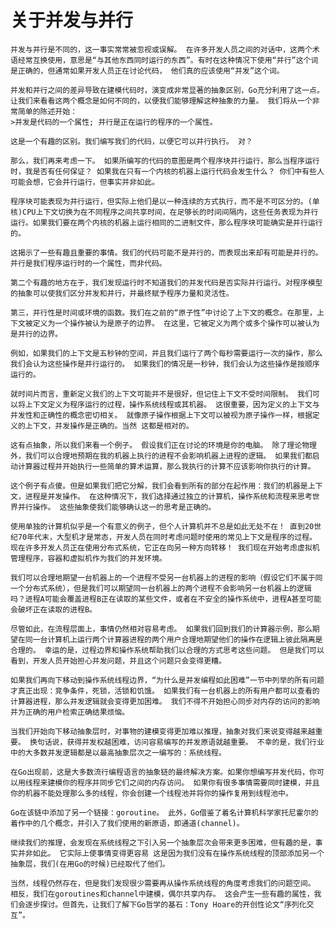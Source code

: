 # 关于并发与并行
    并发与并行是不同的，这一事实常常被忽视或误解。 在许多开发人员之间的对话中，这两个术语经常互换使用，意思是“与其他东西同时运行的东西”。有时在这种情况下使用“并行”这个词是正确的，但通常如果开发人员正在讨论代码， 他们真的应该使用“并发”这个词。

    并发和并行之间的差异导致在建模代码时，演变成非常显著的抽象区别，Go充分利用了这一点。 让我们来看看这两个概念是如何不同的，以便我们能够理解这种抽象的力量。 我们将从一个非常简单的陈述开始：
    >并发是代码的一个属性; 并行是正在运行的程序的一个属性。

    这是一个有趣的区别。我们编写我们的代码，以便它可以并行执行。 对？

    那么，我们再来考虑一下。 如果所编写的代码的意图是两个程序块并行运行，那么当程序运行时，我是否有任何保证？ 如果我在只有一个内核的机器上运行代码会发生什么？ 你们中有些人可能会想，它会并行运行，但事实并非如此。

    程序块可能表现为并行运行，但实际上他们是以一种连续的方式执行，而不是不可区分的。(单核)CPU上下文切换为在不同程序之间共享时间，在足够长的时间间隔内，这些任务表现为并行运行。如果我们要在两个内核的机器上运行相同的二进制文件，那么程序块可能确实是并行运行的。

    这揭示了一些有趣且重要的事情。我们的代码可能不是并行的，而表现出来却有可能是并行的。并行是我们程序运行时的一个属性，而非代码。

    第二个有趣的地方在于，我们发现运行时不知道我们的并发代码是否实际并行运行。对程序模型的抽象可以使我们区分并发和并行，并最终赋予程序力量和灵活性。

    第三，并行性是时间或环境的函数。我们在之前的“原子性”中讨论了上下文的概念。在那里，上下文被定义为一个操作被认为是原子的边界。 在这里，它被定义为两个或多个操作可以被认为是并行的边界。

    例如，如果我们的上下文是五秒钟的空间，并且我们运行了两个每秒需要运行一次的操作，那么我们会认为这些操作是并行运行的。 如果我们的情况是一秒钟，我们会认为这些操作是按顺序运行的。

    就时间片而言，重新定义我们的上下文可能并不是很好，但记住上下文不受时间限制。 我们可以将上下文定义为程序运行的过程，操作系统线程或其机器。 这很重要，因为定义的上下文与并发性和正确性的概念密切相关。 就像原子操作根据上下文可以被视为原子操作一样，根据定义的上下文，并发操作是正确的。当然 这都是相对的。

    这有点抽象，所以我们来看一个例子。 假设我们正在讨论的环境是你的电脑。 除了理论物理外，我们可以合理地预期在我的机器上执行的进程不会影响机器上进程的逻辑。 如果我们都启动计算器过程并开始执行一些简单的算术运算，那么我执行的计算不应该影响你执行的计算。

    这个例子有点傻。但是如果我们把它分解，我们会看到所有的部分在起作用：我们的机器是上下文，进程是并发操作。 在这种情况下，我们选择通过独立的计算机，操作系统和流程来思考世界并行操作。 这些抽象使我们能够确认这一的思考是正确的。

    使用单独的计算机似乎是一个有意义的例子，但个人计算机并不总是如此无处不在！ 直到20世纪70年代末，大型机才是常态，开发人员在同时考虑问题时使用的常见上下文是程序的过程。
    现在许多开发人员正在使用分布式系统，它正在向另一种方向转移！ 我们现在开始考虑虚拟机管理程序，容器和虚拟机作为我们的并发环境。

    我们可以合理地期望一台机器上的一个进程不受另一台机器上的进程的影响（假设它们不属于同一个分布式系统），但是我们可以期望同一台机器上的两个进程不会影响另一台机器上的逻辑吗？进程A可能会覆盖进程B正在读取的某些文件，或者在不安全的操作系统中，进程A甚至可能会破坏正在读取的进程B。

    尽管如此，在流程层面上，事情仍然相对容易考虑。 如果我们回到我们的计算器示例，那么期望在同一台计算机上运行两个计算器进程的两个用户合理地期望他们的操作在逻辑上彼此隔离是合理的。 幸运的是，过程边界和操作系统帮助我们以合理的方式思考这些问题。 但是我们可以看到，开发人员开始担心并发问题，并且这个问题只会变得更糟。

    如果我们再向下移动到操作系统线程边界，“为什么是并发编程如此困难”一节中列举的所有问题才真正出现：竞争条件，死锁，活锁和饥饿。 如果我们有一台机器上的所有用户都可以查看的计算器进程，那么并发逻辑就会变得更加困难。 我们不得不开始担心同步对内存的访问的影响并为正确的用户检索正确结果烦恼。

    当我们开始向下移动抽象层时，对事物的建模变得更加难以推理，抽象对我们来说变得越来越重要。 换句话说，获得并发权越困难，访问容易编写的并发原语就越重要。 不幸的是，我们行业中的大多数并发逻辑都是以最高抽象层次之一编写的：系统线程。

    在Go出现前，这是大多数流行编程语言的抽象链的最终解决方案。如果你想编写并发代码，你可以用线程来建模你的程序并同步它们之间的内存访问。 如果你有很多事情需要同时建模，并且你的机器不能处理那么多的线程，你会创建一个线程池并将你的操作复用到线程池中。

    Go在该链中添加了另一个链接：goroutine。 此外，Go借鉴了着名计算机科学家托尼霍尔的着作中的几个概念，并引入了我们使用的新原语，即通道(channel)。

    继续我们的推理，会发现在系统线程之下引入另一个抽象层次会带来更多困难，但有趣的是，事实并非如此。 它实际上使事情变得更容易 这是因为我们没有在操作系统线程的顶部添加另一个抽象层，我们(在用Go的时候)已经取代了他们。

    当然，线程仍然存在，但是我们发现很少需要再从操作系统线程的角度考虑我们的问题空间。 相反，我们在goroutines和channel中建模，偶尔共享内存。 这会产生一些有趣的属性，我们会逐步探讨。但首先，让我们了解下Go哲学的基石：Tony Hoare的开创性论文“序列化交互”。

